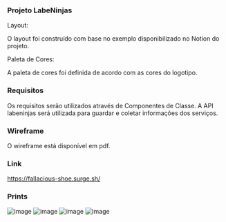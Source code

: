 ### Projeto LabeNinjas
Layout:

O layout foi construído com base no exemplo disponibilizado no Notion do projeto.

Paleta de Cores:

A paleta de cores foi definida de acordo com as cores do logotipo.

### Requisitos
Os requisitos serão utilizados através de Componentes de Classe.
A API labeninjas será utilizada para guardar e coletar informações dos serviços.

### Wireframe
O wireframe está disponível em pdf.

### Link
https://fallacious-shoe.surge.sh/

### Prints
![image](https://user-images.githubusercontent.com/98977257/163488686-27b54597-550f-4a85-836c-dd9b7459f43d.png)
![image](https://user-images.githubusercontent.com/98977257/163488694-26464a7e-ea98-47c5-8562-e1c9031c0ab0.png)
![image](https://user-images.githubusercontent.com/98977257/163488699-e0b865cb-d097-4185-9df7-298666eedf21.png)
![image](https://user-images.githubusercontent.com/98977257/163488707-b691de0f-2766-4a41-a942-bf392de516e6.png)

